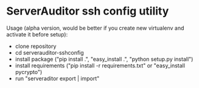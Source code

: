 ServerAuditor ssh config utility
================================

Usage (alpha version, would be better if you create new virtualenv and activate it before setup):

* clone repository
* cd serverauditor-sshconfig
* install package ("pip install .", "easy_install .", "python setup.py install")
* install requirements ("pip install -r requirements.txt" or "easy_install pycrypto")
* run "serveraditor export | import"
